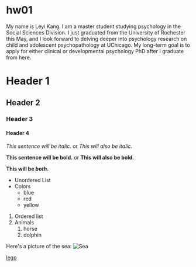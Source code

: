 # hw01

My name is Leyi Kang. I am a master student studying psychology in the Social Sciences Division. I just graduated from the University of Rochester this May, and I look forward to delving deeper into psychology research on child and adolescent psychopathology at UChicago. My long-term goal is to apply for either clinical or developmental psychology PhD after I graduate from here. 


# Header 1

## Header 2

### Header 3

#### Header 4

*This sentence will be italic.* or _This will also be italic._

**This sentence will be bold.** or __This will also be bold.__

__This will be *both*.__

* Unordered List
* Colors
  + blue
  + red
  + yellow
  
1. Ordered list
2. Animals
   1. horse
   2. dolphin 


Here's a picture of the sea: ![Sea](https://techcrunch.com/wp-content/uploads/2017/05/gettyimages-580833893.jpg?w=990&crop=1)


[lego](https://www.lego.com/en-us)

